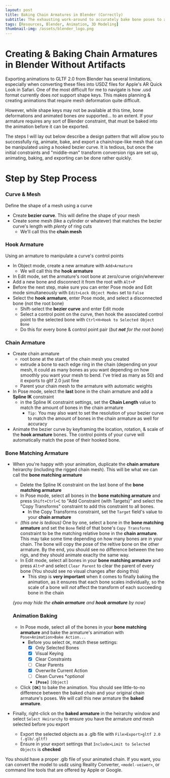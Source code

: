 ```yaml
---
layout: post
title: Baking Chain Armatures in Blender (Correctly)
subtitle: The exhausting work-around to accurately bake bone poses to animations with a Spline IK constraint bone modifier in Blender
tags: [Resources, Blender, Animation, 3D Modeling]
thumbnail-img: /assets/blender_logo.png
---
```


# Creating & Baking Chain Armatures in Blender Without Artifacts

Exporting animations to GLTF 2.0 from Blender has several limitations, especially when converting these files into USDZ files for Apple's AR Quick Look in Safari. One of the most difficult for me to navigate is how .usd format currently does *not* support shape keys. This makes planning & creating animations that require mesh deformation quite difficult.

However, while shape keys may not be available at this time, bone deformations and animated bones *are* supported... to an extent. If your armature requires any sort of Blender constraint, that must be baked into the animation before it can be exported.

The steps I will lay out below describe a design pattern that will allow you to successfully rig, animate, bake, and export a chain/rope-like mesh that can be manipulated using a hooked bezier curve. It is tedious, but once the initial constraints and "middle-man" transform conversion rigs are set up, animating, baking, and exporting can be done rather quickly.

# Step by Step Process

### Curve & Mesh
Define the shape of a mesh using a curve

- Create **bezier curve**. This will define the shape of your mesh
- Create some mesh (like a cylinder or whatever) that matches the bezier curve's length with *plenty* of ring cuts
  - We'll call this the **chain mesh**

### Hook Armature
Using an armature to manipulate a curve's control points

- In Object mode, create a new armature with `Add>Armature`
  -  We will call this the **hook armature**
- In Edit mode, set the armature's root bone at zero/curve origin/wherever
- Add a new bone and disconnect it from the root with `Alt+P`
- Before the next step, make sure you can enter Pose mode and Edit mode simultaneously with `Edit>Lock Object Modes` set to `False`
- Select the **hook armature**, enter Pose mode, and select a disconnected bone (not the root bone)
  - Shift-select the **bezier curve** and enter Edit mode
  - Select a control point on the curve, then hook the associated control point to the selected bone with `Ctrl+H>Hook to Selected Object Bone`
  - Do this for every bone & control point pair (*but **not** for the root bone*)

### Chain Armature

- Create chain armature
  - root bone at the start of the chain mesh you created
  - extrude a bone to each edge ring in the chain (depending on your mesh, it could as many bones as you want depending on how smoothly you want your mesh to bend. I've tried as many as 50) and it exports to gltf 2.0 just fine
  - Parent your chain mesh to the armature with automatic weights
- In Pose mode, select the **last** bone in the chain armature and add a **Spline IK** constraint
  - in the Spline IK constraint settings, set the **Chain Length** value to match the amount of bones in the chain armature
    - `Tip:` You may also want to set the resolution of your bezier curve to match the amount of bones in the chain armature as well for accuracy
- Animate the bezier curve by keyframing the location, rotation, & scale of the **hook armature** bones. The control points of your curve will automatically match the pose of their hooked bone.

### Bone Matching Armature

- When you're happy with your animation, duplicate the **chain armature** heirarchy (including the rigged chain mesh). This will be what we can call the **bone matching armature**
  - Delete the Spline IK constraint on the last bone of the **bone matching armature**
  - In Pose mode, select all bones in the **bone matching armature** and press `Shift+Ctrl+C` to "Add Constraint (with Targets)" and select the "Copy Transforms" constraint to add this constraint to all bones. 
    - In the Copy Transforms constraint, set the `Target` field's value to your **chain armature**
  - *(this one is tedious)* One by one, select a bone in the **bone matching armature** and set the `Bone` field of that bone's `Copy Transforms` constraint to be the matching relative bone in the **chain armature**. This may take some time depending on how many bones are in your chain. The bone will copy the pose of the reltive bone on the other armature. By the end, you should see no difference between the two rigs, and they should animate exaclty the same way.
  - In Edit mode, select all bones in your **bone matching armature** and press `Alt+P` and select `Clear Parent` to clear the parent of every bone (You should see no visual changes after doing this)
    - This step is **very important** when it comes to finally baking the animation, as it ensures that each bone scales individually, so the scale of a bone will *not* affect the transform of each succeeding bone in the chain
  
  *(you may hide the **chain armature** and **hook armature** by now)*
  
  ### Animation Baking

  - In Pose mode, select all of the bones in your **bone matching armature** and bake the armature's animation with `Pose>Animation>Bake Action...`
    - Before you select `OK`, match these settings:
      - [x] Only Selected Bones
      - [x] Visual Keying
      - [x] Clear Constraints
      - [ ] Clear Parents
      - [x] Overwrite Current Action
      - [ ] Clean Curves **optional*
      -  **`[Pose]`**  `[Object]`
   -  Click **`[OK]`** to bake the animation. You should see little-to-no difference between the baked chain and your original chain armature's poses. We will call this new armature the **baked armature**.
-  Finally, right-click on the **baked armature** in the heirarchy window and select `Select Heirarchy` to ensure you have the armature *and* mesh selected before you export
   -  Export the selected objects as a .glb file with `File>Export>gltf 2.0 (.glb/.gltf)`
   -  Ensure in your export settings that `Include>Limit to Selected Objects` is **checked** 

You should have a proper .glb file of your animated chain. If you want, you can convert the model to usdz using Reality Converter, `<model-veiwer>`, or command line tools that are offered by Apple or Google.